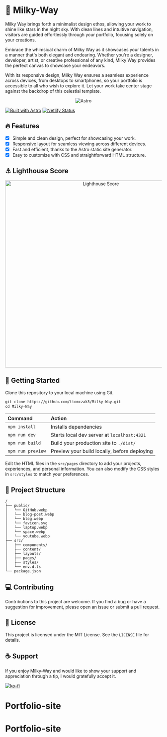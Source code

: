 # 🌌 Milky-Way
Milky Way brings forth a minimalist design ethos, allowing your work to shine like stars in the night sky. With clean lines and intuitive navigation, visitors are guided effortlessly through your portfolio, focusing solely on your creations.

Embrace the whimsical charm of Milky Way as it showcases your talents in a manner that's both elegant and endearing. Whether you're a designer, developer, artist, or creative professional of any kind, Milky Way provides the perfect canvas to showcase your endeavors.

With its responsive design, Milky Way ensures a seamless experience across devices, from desktops to smartphones, so your portfolio is accessible to all who wish to explore it. Let your work take center stage against the backdrop of this celestial template.

<p align="center">
  <img align="center" alt="Astro" src="https://storage.googleapis.com/dev-portal-bucket/qh7sxskkyty67x3fznww5mwv4pxq59dk2aax51.webp"/>
</p>

[![Built with Astro](https://astro.badg.es/v2/built-with-astro/tiny.svg)](https://astro.build) [![Netlify Status](https://api.netlify.com/api/v1/badges/0b0bcb79-a1d8-4b32-9566-8f30af19e4cc/deploy-status)](https://app.netlify.com/sites/astro-milky-way/deploys)

## 🔥 Features
- [x] Simple and clean design, perfect for showcasing your work.
- [x] Responsive layout for seamless viewing across different devices.
- [x] Fast and efficient, thanks to the Astro static site generator.
- [x] Easy to customize with CSS and straightforward HTML structure.

## ⚓ Lighthouse Score
<p align="center">
  <img width="600" alt="Lighthouse Score" src="https://raw.githubusercontent.com/ttomczak3/Milky-Way/6e386e2f920c993c33d348a9c1271a1cec6c6d2b/milkyway-lighthouse-score.svg"/>
</p>

## 🚀 Getting Started
Clone this repository to your local machine using Git.

```scheme
git clone https://github.com/ttomczak3/Milky-Way.git
cd Milky-Way
```

| Command           | Action                                       |
| :---------------- | :------------------------------------------- |
| `npm install`     | Installs dependencies                        |
| `npm run dev`     | Starts local dev server at `localhost:4321`  |
| `npm run build`   | Build your production site to `./dist/`      |
| `npm run preview` | Preview your build locally, before deploying |

Edit the HTML files in the `src/pages` directory to add your projects, experiences, and personal information. You can also modify the CSS styles in `src/styles` to match your preferences.

## 📂 Project Structure

```
/
├── public/
│   └── GitHub.webp
│   └── blog-post.webp
│   └── blog.webp
│   └── favicon.svg
│   └── laptop.webp
│   └── space.webp
│   └── youtube.webp
├── src/
│   ├── components/
│   ├── content/
│   ├── layouts/
│   ├── pages/
│   ├── styles/
│   └── env.d.ts
└── package.json
```

## 💻 Contributing
Contributions to this project are welcome. If you find a bug or have a suggestion for improvement, please open an issue or submit a pull request.

## 📃 License
This project is licensed under the MIT License. See the `LICENSE` file for details.

## ☕ Support
If you enjoy Milky-Way and would like to show your support and appreciation through a tip, I would gratefully accept it.

[![ko-fi](https://ko-fi.com/img/githubbutton_sm.svg)](https://ko-fi.com/X8X0P7FGR)
# Portfolio-site
# Portfolio-site
